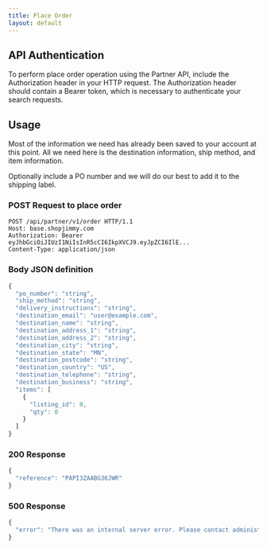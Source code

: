 ```yaml
---
title: Place Order
layout: default
---
```


## API Authentication

To perform place order operation using the Partner API, include the Authorization header in your HTTP request. 
The Authorization header should contain a Bearer token, which is necessary to authenticate your search requests.

## Usage
Most of the information we need has already been saved to your account at this point.
All we need here is the destination information, ship method, and item information.

Optionally include a PO number and we will do our best to add it to the shipping label.

### POST Request to place order
```plaintext
POST /api/partner/v1/order HTTP/1.1
Host: base.shopjimmy.com
Authorization: Bearer eyJhbGciOiJIUzI1NiIsInR5cCI6IkpXVCJ9.eyJpZCI6IlE...
Content-Type: application/json
```

### Body JSON definition
```js
{
  "po_number": "string",
  "ship_method": "string",
  "delivery_instructions": "string",
  "destination_email": "user@example.com",
  "destination_name": "string",
  "destination_address_1": "string",
  "destination_address_2": "string",
  "destination_city": "string",
  "destination_state": "MN",
  "destination_postcode": "string",
  "destination_country": "US",
  "destination_telephone": "string",
  "destination_business": "string",
  "items": [
    {
      "listing_id": 0,
      "qty": 0
    }
  ]
}
```

### 200 Response
```js
{
  "reference": "PAPI3ZAABG36JWR"
}
```

### 500 Response
```js
{
  "error": "There was an internal server error. Please contact administrator."
}
```
